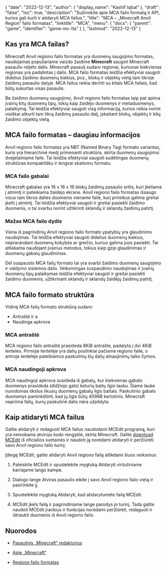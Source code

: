 {
  "date": "2022-12-13",
  "author": {
    "display_name": "Kashif Iqbal"
},
  "draft": "false",
  "toc": true,
  "description": "Sužinokite apie MCA failo formatą ir API, kurios gali kurti ir atidaryti MCA failus.",
  "title": "MCA – „Minecraft Anvil Region“ failo formatas",
  "linktitle": "MCA",
  "menu": {
    "docs": {
      "parent": "game",
      "identifier": "game-mc-lta"
}
},
  "lastmod": "2022-12-13"
}

## Kas yra MCA failas?

Minecraft Anvil regiono failo formatas yra duomenų saugojimo formatas, naudojamas populiariame vaizdo žaidime **Minecraft** saugoti Minecraft pasaulio reljefo dalis. Minecraft pasaulį sudaro regionai, kuriuose kiekvienas regionas yra padalintas į dalis. MCA failo formatas leidžia efektyviai saugoti didelius žaidimo duomenų kiekius, pvz., blokų ir objektų vietą tam tikroje žaidimų pasaulio dalyje. MCA failus reikia derinti su kitais MCA failais, kad būtų sukurtas visas pasaulis.

Be žaidimo duomenų saugojimo, Anvil regiono failo formatas taip pat apima įvairių kitų duomenų tipų, tokių kaip žaidėjo duomenys ir metaduomenys, palaikymą. Tai leidžia efektyviai saugoti visą informaciją, kurios reikia norint visiškai atkurti tam tikrą žaidimų pasaulio dalį, įskaitant blokų, objektų ir kitų žaidimo objektų vietą.

## MCA failo formatas – daugiau informacijos

Anvil regiono failo formatas yra NBT (Named Binary Tag) formato variantas, kuris yra hierarchinė medį primenanti struktūra, skirta duomenų saugojimui dvejetainiame faile. Tai leidžia efektyviai saugoti sudėtingas duomenų struktūras kompaktišku ir lengvai skaitomu formatu.

### MCA failo gabalai

Minecraft gabalas yra 16 x 16 x 16 blokų žaidimų pasaulio sritis, kuri įkeliama į atmintį ir pateikiama žaidėjo ekrane. Anvil regiono failo formatas išsaugo visus tam tikros dalies duomenis viename faile, kurį prireikus galima greitai įkelti į atmintį. Tai leidžia efektyviai saugoti ir greitai pasiekti žaidimo duomenis, o tai svarbu norint užtikrinti sklandų ir sklandų žaidimų patirtį.

### Mažas MCA failo dydis

Viena iš pagrindinių Anvil regiono failo formato ypatybių yra glaudinimo naudojimas. Tai leidžia efektyviai saugoti didelius duomenų kiekius, neprarandant duomenų kokybės ar greičio, kuriuo galima juos pasiekti. Tai atliekama naudojant įvairius metodus, tokius kaip gzip glaudinimas ir duomenų gabalų glaudinimas.

Dėl suspausto MCA failų formato tai yra svarbi žaidimo duomenų saugojimo ir valdymo sistemos dalis. Veiksmingas suspaudimo naudojimas ir įvairių duomenų tipų palaikymas leidžia efektyviai saugoti ir greitai pasiekti žaidimo duomenis, užtikrinant sklandų ir sklandų žaidėjų žaidimų patirtį.

## MCA failo formato struktūra

Vidinę MCA failų formato struktūrą sudaro:
 * Antraštė ir a
 * Naudinga apkrova

### MCA antraštė

MCA regiono failo antraštė prasideda 8KiB antrašte, padalyta į dvi 4KiB lenteles. Pirmoje lentelėje yra dalių poslinkiai pačiame regiono faile, o antroje lentelėje pateikiamos paskutinių šių dalių atnaujinimų laiko žymos.

### MCA naudingoji apkrova

MCA naudingoji apkrova susideda iš gabalų, kur kiekvienas gabalo duomenys prasideda (didžiojo galo) keturių baitų ilgio lauku. Šiame lauke nurodomas tikslus likusių duomenų gabalų ilgis baitais. Paskutinio gabalo duomenys paminkštinti, kad jų ilgis būtų 4096B kartotinis. Minecraft nepriima failų, kurių paskutinė dalis nėra užpildyta.

## Kaip atidaryti MCA failus

Galite atidaryti ir redaguoti MCA failus naudodami MCEdit programą, kuri yra nemokama atvirojo kodo rengyklė, skirta Minecraft. Galite [download MCEdit](https://www.mcedit.net/) iš oficialios svetainės ir naudoti ją norėdami atidaryti ir peržiūrėti savo Anvil regiono failo turinį.

Įdiegę MCEdit, galite atidaryti Anvil regiono failą atlikdami šiuos veiksmus:

 1. Paleiskite MCEdit ir spustelėkite mygtuką Atidaryti viršutiniame kairiajame lango kampe.

 1. Dialogo lange Atviras pasaulis eikite į savo Anvil regiono failo vietą ir pasirinkite jį.

 1. Spustelėkite mygtuką Atidaryti, kad atidarytumėte failą MCEdit.

 1. MCEdit įkels failą ir pagrindiniame lange parodys jo turinį. Tada galite naudoti MCEdit įrankius ir funkcijas norėdami peržiūrėti, redaguoti ir ištraukti duomenis iš Anvil regiono failo.

## Nuorodos

* [Pasaulinis „Minecraft“ redaktorius](https://www.mcedit.net/)

* [Apie „Minecraft“](https://www.minecraft.net/)

* [Regiono failo formatas](https://minecraft.wiki/w/Region_file_format)



